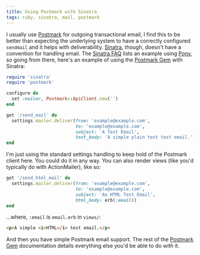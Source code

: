 ```yaml
---
title: Using Postmark with Sinatra
tags: ruby, sinatra, mail, postmark
---
```


I usually use [Postmark][] for outgoing transactional email, I find this to be
better than expecting the underlying system to have a correctly configured
`sendmail` and it helps with deliverability. [Sinatra][], though, doesn't have a
convention for handling email. The [Sinatra FAQ][] lists an example using
[Pony][], so going from there, here's an example of using the [Postmark Gem][]
with Sinatra:

```ruby
require 'sinatra'
require 'postmark'

configure do
  set :mailer, Postmark::ApiClient.new('')
end

get '/send_mail' do
  settings.mailer.deliver(from: 'example@example.com',
                          to: 'example@example.com',
                          subject: 'A Test Email',
                          text_body: 'A simple plain text test email.')
end
```

I'm just using the standard settings handling to keep hold of the Postmark
client here. You could do it in any way. You can also render views (like you'd
typically do with ActionMailer), like so:

```ruby
get '/send_html_mail' do
  settings.mailer.deliver(from: 'example@example.com',
                          to: 'example@example.com',
                          subject: 'An HTML Test Email',
                          html_body: erb(:email))
end
```

…where, `:email` is `email.erb` in `views/`:

```html
<p>A simple <i>HTML</i> test email.</p>
```

And then you have simple Postmark email support. The rest of the [Postmark Gem][]
documentation details everything else you'd be able to do with it.

[Postmark]: https://postmarkapp.com
[Sinatra]: http://www.sinatrarb.com
[Sinatra FAQ]: http://www.sinatrarb.com/faq.html#email
[Pony]: https://github.com/benprew/pony
[Postmark Gem]: https://github.com/wildbit/postmark-gem
